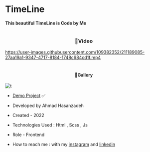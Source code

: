 # TimeLine

**This beautiful TimeLine is Code by Me**

# <h3 align="center">🎥Video</h3>

https://user-images.githubusercontent.com/109382352/211189085-27aa19a1-9347-4717-8184-1748c684cd1f.mp4

# <h4 align="center">📸Gallery</h4>

![t](https://user-images.githubusercontent.com/109382352/211189088-8dc8a0ce-a6b3-497a-a21d-0ac59badd13e.jpg)


- [Demo Project](https://ahmdhasanzadeh.com/project/CreativeWebsite/) ✅

- Developed by Ahmad Hasanzadeh

- Created - 2022

- Technologies Used : Html , Scss , Js

- Role - Frontend

- How to reach me : with my [instagram](https://www.instagram.com/ahmdhasanzadeh) and [linkedin](https://www.linkedin.com/in/ahmd-hasanzadeh-911419249)
